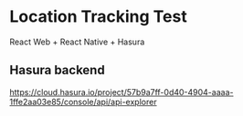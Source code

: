 # Location Tracking Test

React Web + React Native + Hasura

## Hasura backend

https://cloud.hasura.io/project/57b9a7ff-0d40-4904-aaaa-1ffe2aa03e85/console/api/api-explorer

